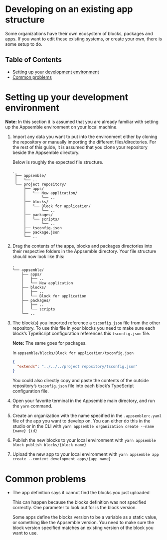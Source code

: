 # Developing on an existing app structure

Some organizations have their own ecosystem of blocks, packages and apps. If you want to edit these
existing systems, or create your own, there is some setup to do.

## Table of Contents

- [Setting up your development environment](#setting-up-your-development-environment)
- [Common problems](#common-problems)

# Setting up your development environment

**Note:** In this section it is assumed that you are already familiar with setting up the Appsemble
environment on your local machine.

1. Import any data you want to put into the environment either by cloning the repository or manually
   importing the different files/directories. For the rest of this guide, it is assumed that you
   clone your repository beside the Appsemble directory.

   Below is roughly the expected file structure.

   ```
   .
    ├── appsemble/
    │   └── ..
    └── project repository/
        ├── apps/
        │   └── New application/
        │       └── ..
        ├── blocks/
        │   └── Block for application/
        │       └── ..
        ├── packages/
        │   └── scripts/
        │       └── ..
        ├── tsconfig.json
        ├── package.json
        └── ..

   ```

2. Drag the contents of the apps, blocks and packages directories into their respective folders in
   the Appsemble directory. Your file structure should now look like this:

   ```
   .
   └── appsemble/
       ├── apps/
       │   ├── ..
       │   └── New application
       ├── blocks/
       │   ├── ..
       │   └── Block for application
       ├── packages/
       │   ├── ..
       │   └── scripts
       └── ..
   ```

3. The block(s) you imported reference a `tsconfig.json` file from the other repository. To use this
   file in your blocks you need to make sure each block’s TypeScript configuration references this
   `tsconfig.json` file.

   **Note:** The same goes for packages.

   In `appsemble/blocks/Block for application/tsconfig.json`

   ```json
   {
     "extends": "../../../project repository/tsconfig.json"
   }
   ```

   You could also directly copy and paste the contents of the outside repository’s `tsconfig.json`
   file into each block’s TypeScript configuration file.

4. Open your favorite terminal in the Appsemble main directory, and run the `yarn` command.

5. Create an organization with the name specified in the `.appsemblerc.yaml` file of the app you
   want to develop on. You can either do this in the studio or in the CLI with
   `yarn appsemble organization create --name {name} {id}`

6. Publish the new blocks to your local environment with
   `yarn appsemble block publish blocks/{block name}`

7. Upload the new app to your local environment with
   `yarn appsemble app create --context development apps/{app name}`

# Common problems

- The app definition says it cannot find the blocks you just uploaded

  This can happen because the blocks definition was not specified correctly. One parameter to look
  out for is the block version.

  Some apps define the blocks version to be a variable as a static value, or something like the
  Appsemble version. You need to make sure the block version specified matches an existing version
  of the block you want to use.
